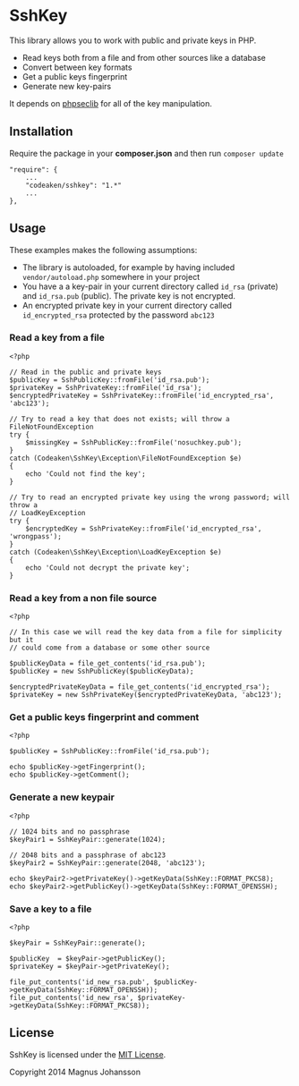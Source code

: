 # SshKey
This library allows you to work with public and private keys in PHP.

- Read keys both from a file and from other sources like a database
- Convert between key formats
- Get a public keys fingerprint
- Generate new key-pairs

It depends on [phpseclib](https://github.com/phpseclib/phpseclib) for all of the key manipulation.

## Installation
Require the package in your **composer.json** and then run `composer update`

    "require": {
        ...
        "codeaken/sshkey": "1.*"
        ...
    },

## Usage

These examples makes the following assumptions:

- The library is autoloaded, for example by having included `vendor/autoload.php` somewhere in your project
- You have a a key-pair in your current directory called `id_rsa` (private) and `id_rsa.pub` (public). The private key is not encrypted.
- An encrypted private key in your current directory called `id_encrypted_rsa` protected by the password `abc123`

### Read a key from a file

    <?php

    // Read in the public and private keys
    $publicKey = SshPublicKey::fromFile('id_rsa.pub');
    $privateKey = SshPrivateKey::fromFile('id_rsa');
    $encryptedPrivateKey = SshPrivateKey::fromFile('id_encrypted_rsa', 'abc123');

    // Try to read a key that does not exists; will throw a FileNotFoundException
    try {
        $missingKey = SshPublicKey::fromFile('nosuchkey.pub');
    }
    catch (Codeaken\SshKey\Exception\FileNotFoundException $e)
    {
        echo 'Could not find the key';
    }

    // Try to read an encrypted private key using the wrong password; will throw a
    // LoadKeyException
    try {
        $encryptedKey = SshPrivateKey::fromFile('id_encrypted_rsa', 'wrongpass');
    }
    catch (Codeaken\SshKey\Exception\LoadKeyException $e)
    {
        echo 'Could not decrypt the private key';
    }


### Read a key from a non file source

    <?php

    // In this case we will read the key data from a file for simplicity but it
    // could come from a database or some other source

    $publicKeyData = file_get_contents('id_rsa.pub');
    $publicKey = new SshPublicKey($publicKeyData);

    $encryptedPrivateKeyData = file_get_contents('id_encrypted_rsa');
    $privateKey = new SshPrivateKey($encryptedPrivateKeyData, 'abc123');

### Get a public keys fingerprint and comment

    <?php

    $publicKey = SshPublicKey::fromFile('id_rsa.pub');

    echo $publicKey->getFingerprint();
    echo $publicKey->getComment();

### Generate a new keypair

    <?php

    // 1024 bits and no passphrase
    $keyPair1 = SshKeyPair::generate(1024);

    // 2048 bits and a passphrase of abc123
    $keyPair2 = SshKeyPair::generate(2048, 'abc123');

    echo $keyPair2->getPrivateKey()->getKeyData(SshKey::FORMAT_PKCS8);
    echo $keyPair2->getPublicKey()->getKeyData(SshKey::FORMAT_OPENSSH);

### Save a key to a file

    <?php

    $keyPair = SshKeyPair::generate();

    $publicKey  = $keyPair->getPublicKey();
    $privateKey = $keyPair->getPrivateKey();

    file_put_contents('id_new_rsa.pub', $publicKey->getKeyData(SshKey::FORMAT_OPENSSH));
    file_put_contents('id_new_rsa', $privateKey->getKeyData(SshKey::FORMAT_PKCS8));

## License
SshKey is licensed under the [MIT License](http://opensource.org/licenses/MIT).

Copyright 2014 Magnus Johansson

